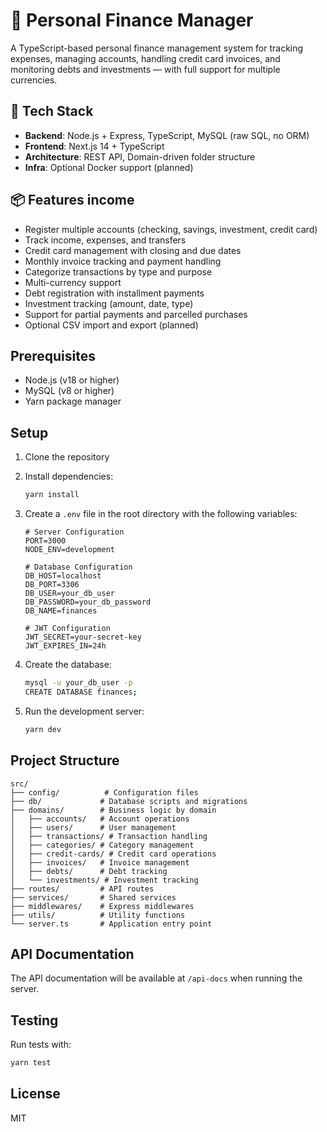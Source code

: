 # 💸 Personal Finance Manager

A TypeScript-based personal finance management system for tracking expenses, managing accounts, handling credit card invoices, and monitoring debts and investments — with full support for multiple currencies.

## 🚀 Tech Stack

- **Backend**: Node.js + Express, TypeScript, MySQL (raw SQL, no ORM)
- **Frontend**: Next.js 14 + TypeScript
- **Architecture**: REST API, Domain-driven folder structure
- **Infra**: Optional Docker support (planned)

## 📦 Features income

- Register multiple accounts (checking, savings, investment, credit card)
- Track income, expenses, and transfers
- Credit card management with closing and due dates
- Monthly invoice tracking and payment handling
- Categorize transactions by type and purpose
- Multi-currency support
- Debt registration with installment payments
- Investment tracking (amount, date, type)
- Support for partial payments and parcelled purchases
- Optional CSV import and export (planned)

## Prerequisites

- Node.js (v18 or higher)
- MySQL (v8 or higher)
- Yarn package manager

## Setup

1. Clone the repository
2. Install dependencies:
   ```bash
   yarn install
   ```

3. Create a `.env` file in the root directory with the following variables:
   ```
   # Server Configuration
   PORT=3000
   NODE_ENV=development

   # Database Configuration
   DB_HOST=localhost
   DB_PORT=3306
   DB_USER=your_db_user
   DB_PASSWORD=your_db_password
   DB_NAME=finances

   # JWT Configuration
   JWT_SECRET=your-secret-key
   JWT_EXPIRES_IN=24h
   ```

4. Create the database:
   ```bash
   mysql -u your_db_user -p
   CREATE DATABASE finances;
   ```

5. Run the development server:
   ```bash
   yarn dev
   ```

## Project Structure

```
src/
├── config/          # Configuration files
├── db/             # Database scripts and migrations
├── domains/        # Business logic by domain
│   ├── accounts/   # Account operations
│   ├── users/      # User management
│   ├── transactions/ # Transaction handling
│   ├── categories/ # Category management
│   ├── credit-cards/ # Credit card operations
│   ├── invoices/   # Invoice management
│   ├── debts/      # Debt tracking
│   └── investments/ # Investment tracking
├── routes/         # API routes
├── services/       # Shared services
├── middlewares/    # Express middlewares
├── utils/          # Utility functions
└── server.ts       # Application entry point
```

## API Documentation

The API documentation will be available at `/api-docs` when running the server.

## Testing

Run tests with:
```bash
yarn test
```

## License

MIT